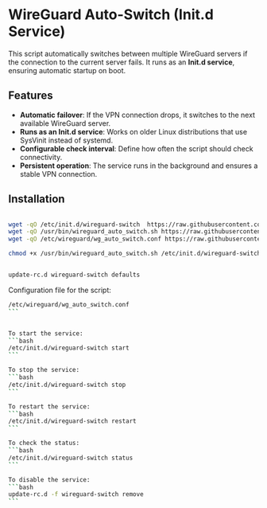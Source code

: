 # WireGuard Auto-Switch (Init.d Service)

This script automatically switches between multiple WireGuard servers if the connection to the current server fails. It runs as an **Init.d service**, ensuring automatic startup on boot.

## Features
- **Automatic failover**: If the VPN connection drops, it switches to the next available WireGuard server.
- **Runs as an Init.d service**: Works on older Linux distributions that use SysVinit instead of systemd.
- **Configurable check interval**: Define how often the script should check connectivity.
- **Persistent operation**: The service runs in the background and ensures a stable VPN connection.

## Installation


```bash

wget -qO /etc/init.d/wireguard-switch  https://raw.githubusercontent.com/Lou-Cipher/wg-autoswitch/refs/heads/main/wireguard-switch
wget -qO /usr/bin/wireguard_auto_switch.sh https://raw.githubusercontent.com/Lou-Cipher/wg-autoswitch/refs/heads/main/wireguard_auto_switch.sh
wget -qO /etc/wireguard/wg_auto_switch.conf https://raw.githubusercontent.com/Lou-Cipher/wg-autoswitch/refs/heads/main/wg_auto_switch.conf

chmod +x /usr/bin/wireguard_auto_switch.sh /etc/init.d/wireguard-switch


update-rc.d wireguard-switch defaults
```

Configuration file for the script: 
````bash
/etc/wireguard/wg_auto_switch.conf
```


To start the service:
```bash
/etc/init.d/wireguard-switch start
```

To stop the service:
```bash
/etc/init.d/wireguard-switch stop
```

To restart the service:
```bash
/etc/init.d/wireguard-switch restart
```

To check the status:
```bash
/etc/init.d/wireguard-switch status
```

To disable the service:
```bash
update-rc.d -f wireguard-switch remove
```
